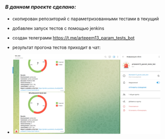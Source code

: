 ### ***В данном проекте сделано:***
####
- скопирован репозиторий с параметризованными тестами в текущий
- добавлен запуск тестов с помощью jenkins
- создан телеграмм https://t.me/arteeem13_param_tests_bot
- результат прогона тестов приходит в чат:

- ![img.png](src/test/resources/img.png)
